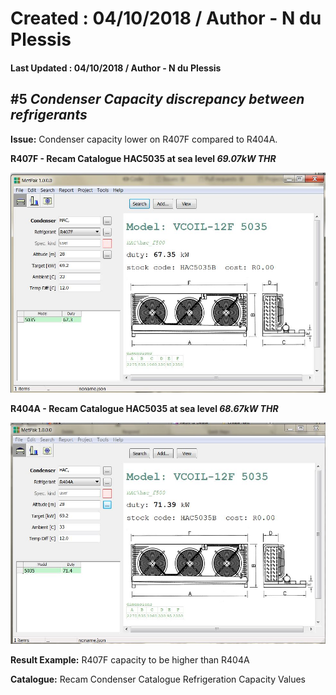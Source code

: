# Created : 04/10/2018 / Author - N du Plessis
#### Last Updated : 04/10/2018 / Author - N du Plessis

##  #5 **_Condenser Capacity discrepancy between refrigerants_**

**Issue:** Condenser capacity lower on R407F compared to R404A.

**R407F - Recam Catalogue HAC5035 at sea level _69.07kW THR_**

![alt text](CondenserRefrigerant.JPG "THR Capacity of R407F")

**R404A  - Recam Catalogue HAC5035 at sea level _68.67kW THR_**

![alt text](CondenserCoastal.JPG "THR Capacity of R404A")

**Result Example:** R407F capacity to be higher than R404A

**Catalogue:** Recam Condenser Catalogue Refrigeration Capacity Values
